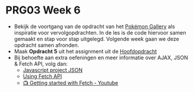 # PRG03 Week 6

- Bekijk de voortgang van de opdracht van het [Pokémon Gallery](./pokemon-progress) als inspiratie voor vervolgopdrachten.
  In de les is de code hiervoor samen gemaakt en stap voor stap uitgelegd. Volgende week gaan we deze opdracht samen afronden.
- Maak **Opdracht 5** uit het assignment uit de [Hoofdopdracht](../assignment)
- Bij behoefte aan extra oefeningen en meer informatie over AJAX, JSON & Fetch API, volg dan:
    - [Javascript project JSON](https://www.pluralsight.com/courses/javascript-project-json)
    - [Using Fetch API](https://developer.mozilla.org/en-US/docs/Web/API/Fetch_API/Using_Fetch)
    - [📺 Getting started with Fetch - Youtube](https://www.youtube.com/watch?v=Oive66jrwBs)
